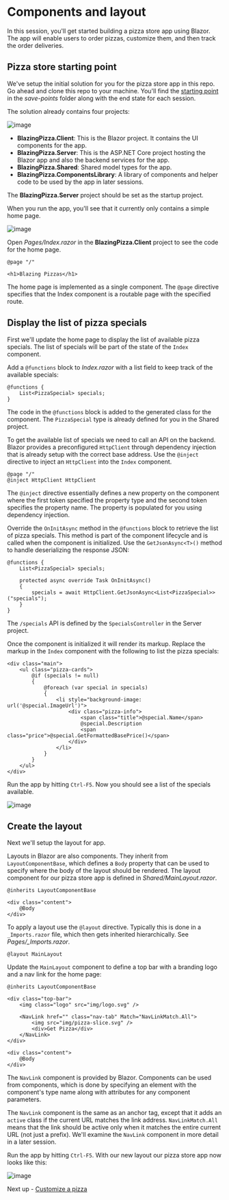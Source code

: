 # Components and layout

In this session, you'll get started building a pizza store app using Blazor. The app will enable users to order pizzas, customize them, and then track the order deliveries.

## Pizza store starting point

We've setup the initial solution for you for the pizza store app in this repo. Go ahead and clone this repo to your machine. You'll find the [starting point](https://github.com/dotnet-presentations/blazor-workshop/tree/master/save-points/00-Starting-point) in the *save-points* folder along with the end state for each session.

The solution already contains four projects:

![image](https://user-images.githubusercontent.com/1874516/57006654-3e3e1300-6b97-11e9-8053-b6ec9c31614d.png)

- **BlazingPizza.Client**: This is the Blazor project. It contains the UI components for the app.
- **BlazingPizza.Server**: This is the ASP.NET Core project hosting the Blazor app and also the backend services for the app.
- **BlazingPizza.Shared**: Shared model types for the app.
- **BlazingPizza.ComponentsLibrary**: A library of components and helper code to be used by the app in later sessions.

The **BlazingPizza.Server** project should be set as the startup project.

When you run the app, you'll see that it currently only contains a simple home page.

![image](https://user-images.githubusercontent.com/1874516/51783774-afcb7880-20f3-11e9-9c22-2f330380ff1e.png)

Open *Pages/Index.razor* in the **BlazingPizza.Client** project to see the code for the home page.

```razor
@page "/"

<h1>Blazing Pizzas</h1>
```

The home page is implemented as a single component. The `@page` directive specifies that the Index component is a routable page with the specified route. 

## Display the list of pizza specials

First we'll update the home page to display the list of available pizza specials. The list of specials will be part of the state of the `Index` component.

Add a `@functions` block to *Index.razor* with a list field to keep track of the available specials:

```razor
@functions {
    List<PizzaSpecial> specials;
}
```

The code in the `@functions` block is added to the generated class for the component. The `PizzaSpecial` type is already defined for you in the Shared project.

To get the available list of specials we need to call an API on the backend. Blazor provides a preconfigured `HttpClient` through dependency injection that is already setup with the correct base address. Use the `@inject` directive to inject an `HttpClient` into the `Index` component.

```razor
@page "/"
@inject HttpClient HttpClient
```

The `@inject` directive essentially defines a new property on the component where the first token specified the property type and the second token specifies the property name. The property is populated for you using dependency injection.

Override the `OnInitAsync` method in the `@functions` block to retrieve the list of pizza specials. This method is part of the component lifecycle and is called when the component is initialized. Use the `GetJsonAsync<T>()` method to handle deserializing the response JSON:

```razor
@functions {
    List<PizzaSpecial> specials;

    protected async override Task OnInitAsync()
    {
        specials = await HttpClient.GetJsonAsync<List<PizzaSpecial>>("specials");
    }
}
```

The `/specials` API is defined by the `SpecialsController` in the Server project.

Once the component is initialized it will render its markup. Replace the markup in the `Index` component with the following to list the pizza specials:

```razor
<div class="main">
    <ul class="pizza-cards">
        @if (specials != null)
        {
            @foreach (var special in specials)
            {
                <li style="background-image: url('@special.ImageUrl')">
                    <div class="pizza-info">
                        <span class="title">@special.Name</span>
                        @special.Description
                        <span class="price">@special.GetFormattedBasePrice()</span>
                    </div>
                </li>
            }
        }
    </ul>
</div>
```

Run the app by hitting `Ctrl-F5`. Now you should see a list of the specials available.

![image](https://user-images.githubusercontent.com/1874516/57006743-1602e400-6b98-11e9-96cb-ff4829cf459f.png)

## Create the layout

Next we'll setup the layout for app. 

Layouts in Blazor are also components. They inherit from `LayoutComponentBase`, which defines a `Body` property that can be used to specify where the body of the layout should be rendered. The layout component for our pizza store app is defined in *Shared/MainLayout.razor*.

```razor
@inherits LayoutComponentBase

<div class="content">
    @Body
</div>

```

To apply a layout use the `@layout` directive. Typically this is done in a `_Imports.razor` file, which then gets inherited hierarchically. See *Pages/_Imports.razor*.

```razor
@layout MainLayout
```

Update the `MainLayout` component to define a top bar with a branding logo and a nav link for the home page:

```razor
@inherits LayoutComponentBase

<div class="top-bar">
    <img class="logo" src="img/logo.svg" />
            
    <NavLink href="" class="nav-tab" Match="NavLinkMatch.All">
        <img src="img/pizza-slice.svg" />
        <div>Get Pizza</div>
    </NavLink>
</div>

<div class="content">
    @Body
</div>
```

The `NavLink` component is provided by Blazor. Components can be used from components, which is done by specifying an element with the component's type name along with attributes for any component parameters.

The `NavLink` component is the same as an anchor tag, except that it adds an `active` class if the current URL matches the link address. `NavLinkMatch.All` means that the link should be active only when it matches the entire current URL (not just a prefix). We'll examine the `NavLink` component in more detail in a later session.

Run the app by hitting `Ctrl-F5`. With our new layout our pizza store app now looks like this:

![image](https://user-images.githubusercontent.com/1874516/57006730-e81d9f80-6b97-11e9-813d-9c35b62efa53.png)


Next up - [Customize a pizza](02-customize-a-pizza.md)

